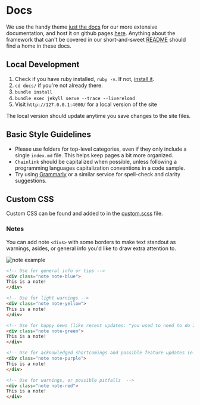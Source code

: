 # Docs

We use the handy theme [just the docs](https://just-the-docs.github.io/just-the-docs/docs/navigation-structure/) for our more extensive documentation, and host it on github pages [here](https://smartcontractkit.github.io/chainlink-testing-framework/). Anything about the framework that can't be covered in our short-and-sweet [README](../README.md) should find a home in these docs.

## Local Development

1. Check if you have ruby installed, `ruby -v`. If not, [install it](https://www.ruby-lang.org/en/documentation/installation/).
2. `cd docs/` if you're not already there.
3. `bundle install`
4. `bundle exec jekyll serve --trace --livereload`
5. Visit `http://127.0.0.1:4000/` for a local version of the site

The local version should update anytime you save changes to the site files.

## Basic Style Guidelines

* Please use folders for top-level categories, even if they only include a single `index.md` file. This helps keep pages a bit more organized.
* `Chainlink` should be capitalized when possible, unless following a programming languages capitalization conventions in a code sample.
* Try using [Grammarly](https://app.grammarly.com/) or a similar service for spell-check and clarity suggestions.

## Custom CSS

Custom CSS can be found and added to in the [custom.scss](./_sass/custom/custom.scss) file.

### Notes

You can add note `<divs>` with some borders to make text standout as warnings, asides, or general info you'd like to draw extra attention to.

![note example](./_static/images/note-example.png)

```html
<!-- Use for general info or tips -->
<div class="note note-blue">
This is a note!
</div>

<!-- Use for light warnings -->
<div class="note note-yellow">
This is a note!
</div>

<!-- Use for happy news (like recent updates: "you used to need to do 3 things, but now it's 1") -->
<div class="note note-green">
This is a note!
</div>

<!-- Use for acknowledged shortcomings and possible feature updates (e.x.: this is a bit laborious, but we're working on a fix) -->
<div class="note note-purple">
This is a note!
</div>

<!-- Use for warnings, or possible pitfalls  -->
<div class="note note-red">
This is a note!
</div>
```
